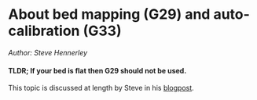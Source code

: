 # About bed mapping (G29) and auto-calibration (G33)
_Author: Steve Hennerley_

#### TLDR; If your bed is flat then G29 should not be used.

This topic is discussed at length by Steve in his [blogpost](http://hennerley.nz/2018/01/29/g29-vs-g33/).